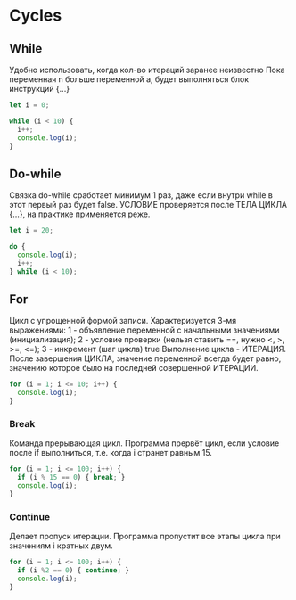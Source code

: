 # Cycles

## While

Удобно использовать, когда кол-во итераций заранее неизвестно Пока переменная n больше переменной а, будет выполняться блок инструкций {...}

```js
let i = 0;

while (i < 10) {
  i++;
  console.log(i);
}
```

## Do-while

Связка do-while сработает минимум 1 раз, даже если внутри while в этот первый раз будет false.
УСЛОВИЕ проверяется после ТЕЛА ЦИКЛА {...}, на практике применяется реже.

```js
let i = 20;

do {
  console.log(i);
  i++;
} while (i < 10);
```

## For

Цикл с упрощенной формой записи. Характеризуется 3-мя выражениями:
1 - объявление переменной с начальными значениями (инициализация);
2 - условие проверки (нельзя ставить ==, нужно <, >, >=, <=);
3 - инкремент (шаг цикла) true
Выполнение цикла - ИТЕРАЦИЯ. После завершения ЦИКЛА, значение переменной всегда будет равно, значению которое было на последней совершенной ИТЕРАЦИИ.

```js
for (i = 1; i <= 10; i++) {
  console.log(i);
}
```

### Break

Команда прерывающая цикл. Программа прервёт цикл, если условие после if выполниться, т.е. когда i странет равным 15.

```js
for (i = 1; i <= 100; i++) {
  if (i % 15 == 0) { break; }
  console.log(i);
}
```

### Continue

Делает пропуск итерации. Программа пропустит все этапы цикла при значениям i кратных двум.

```js
for (i = 1; i <= 100; i++) {
  if (i %2 == 0) { continue; }
  console.log(i);
}
```
